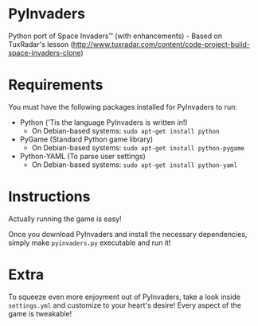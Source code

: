 PyInvaders
==========

Python port of Space Invaders™ (with enhancements) - Based on TuxRadar's lesson (http://www.tuxradar.com/content/code-project-build-space-invaders-clone)


Requirements
==========

You must have the following packages installed for PyInvaders to run:

- Python ('Tis the language PyInvaders is written in!)
	- On Debian-based systems: `sudo apt-get install python`
- PyGame (Standard Python game library)
	- On Debian-based systems: `sudo apt-get install python-pygame`
- Python-YAML (To parse user settings)
	- On Debian-based systems: `sudo apt-get install python-yaml`


Instructions
==========

Actually running the game is easy!

Once you download PyInvaders and install the necessary dependencies, simply make `pyinvaders.py` executable and run it!


Extra
==========

To squeeze even more enjoyment out of PyInvaders, take a look inside `settings.yml` and customize to your heart's desire! Every aspect of the game is tweakable!
